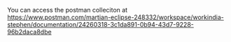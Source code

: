 You can access the postman colleciton at https://www.postman.com/martian-eclipse-248332/workspace/workindia-stephen/documentation/24260318-3c1da891-0b94-43d7-9228-96b2daca8dbe